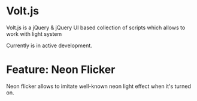 # Volt.js
Volt.js is a jQuery &amp; jQuery UI based collection of scripts which allows to work with light system

Currently is in active development.

# Feature: Neon Flicker
Neon flicker allows to imitate well-known neon light effect when it's turned on.

